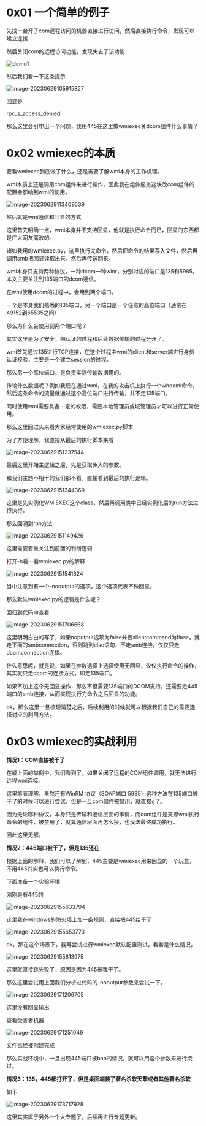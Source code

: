 # 0x01 一个简单的例子

先找一台开了com远程访问的机器直接进行访问，然后直接执行命令，发现可以建立连接

然后关闭com的远程访问功能，发现失去了该功能

![demo1](./assets/demo1-1688007479278-1-1688007481591-3.gif)

然后我们看一下这条提示

![image-20230629105915827](./assets/image-20230629105915827.png)

回显是

rpc_s_access_denied

那么这里会引申出一个问题，我用445在这里做wmiexec关dcom组件什么事情？

# 0x02 wmiexec的本质

要看wmiexec到底做了什么，还是需要了解wmi本身的工作机理。

wmi本质上还是调用com组件来进行操作，因此我在组件服务这块改com组件的配置会影响到wmi的使用。

![image-20230629113409539](./assets/image-20230629113409539.png)

然后就是wmi通信和回显的方式

这里首先明确一点，wmi本身并不支持回显，他就是执行命令而已，回显的东西都是广大网友魔改的。

诸如我用的wmiexec.py，这里执行完命令，然后把命令的结果写入文件，然后再调用smb把回显读取出来，然后再传送回来。

wmi本身只支持两种协议，一种dcom一种winr，分别对应的端口是135和5985，本文主要关注到135端口的dcom通信。

在wmi使用dcom的过程中，会用到两个端口。

一个是本身我们熟悉的135端口，另一个端口是一个任意的高位端口（通常在49152到65535之间）

那么为什么会使用到两个端口呢？

其实这里是为了安全，把认证的过程和后续数据传输的过程分开了。

wmi首先通过135进行TCP连接，在这个过程中wmi的client和server端进行身份认证校验，主要是一个建立session的过程。

那么另一个高位端口，是负责实际传输数据用的。

传输什么数据呢？例如我现在通过wmi，在我的攻击机上执行一个whoami命令，然后这条命令的流量就通过这个高位端口进行传输，并不走135端口。

同时使用wmi需要具备一定的权限，需要本地管理员或域管理员才可以进行正常使用。

那么这里回过头来看大家经常使用的wmiexec.py脚本

为了方便理解，我直接从最后的执行脚本来看

![image-20230629151237544](./assets/image-20230629151237544.png)

最后这里开始主逻辑之后，先是获取传入的参数。

和我们主题不相干的我们都不看，直接看到最后的执行逻辑。

![image-20230629151344369](./assets/image-20230629151344369.png)

这里是先实例化WMIEXEC这个class，然后再调用类中已经实例化后的run方法进行执行。

那么回溯到run方法

![image-20230629151149426](./assets/image-20230629151149426.png)

这里需要着重关注到前面的判断逻辑

打开-h看一看wmiexec.py的解释

![image-20230629151541824](./assets/image-20230629151541824.png)

当中注意到有一个-nooutput的选项，这个选项代表不做回显。

那么默认wmiexec.py的逻辑是什么呢？

回归到代码中查看

![image-20230629151706668](./assets/image-20230629151706668.png)

这里明明白白的写了，如果noputput选项为false并且slientcommand为flase，就走下面的smbconnection，否则跳到else语句，不走smb连接，仅仅只走dcomconnection连接。

什么意思呢，就是说，如果在参数选择上选择使用无回显，仅仅执行命令的操作，其实就只走dcom的连接方式，即走135端口。

如果不加上这个无回显操作，那么不但需要135端口的DCOM支持，还需要走445端口的smb连接，从而实现执行完命令之后回显的功能。

ok，那么这里一旦梳理清楚之后，后续利用的时候就可以根据我们自己的需要选择对应的利用方法。

# 0x03 wmiexec的实战利用

**情况1：COM直接被干了**

在最上面的举例中，我们看到了，如果关闭了远程的COM组件调用，就无法进行远程wmi连接。

这里笔者理解，虽然还有WinRM 协议（SOAP端口 5985）这种方法在135端口被干了的时候可以进行尝试，但是一旦com组件被禁用，就直接g了。

因为无论哪种协议，本身只是传输和通信层面的事情，而com组件是支撑wmi执行命令的组件，被禁用了，就算通信层面再怎么换，也没法最终成功执行。

因此这里无解。

**情况2：445端口被干了，但是135还在**

根据上面的解释，我们可以了解到，445主要是wmiexec用来回显的一个玩意，不用445其实也可以执行命令。

下面准备一个实验环境

刚刚是有445的

![image-20230629155633794](./assets/image-20230629155633794.png)

这里我在windows的防火墙上加一条规则，直接把445给干了

![image-20230629155653773](./assets/image-20230629155653773.png)

ok，那在这个场景下，我再尝试进行wmiexec默认配置测试，看看是什么情况。

![image-20230629155813975](./assets/image-20230629155813975.png)

这里就直接跳失败了，原因是因为445被我干了。

那么这里尝试用上面我们分析过代码的-nooutput参数来尝试一下。

![image-20230629171206705](./assets/image-20230629171206705.png)

这里没有回显输出

查看受害者机器

![image-20230629171251049](./assets/image-20230629171251049.png)

文件已经被创建完成

那么实战环境中，一旦出现445端口被ban的情况，就可以用这个参数来进行绕过。

**情况3：135，445都打开了，但是桌面端装了著名杀软天擎或者其他著名杀软**

如下

![image-20230629173717928](./assets/image-20230629173717928.png)



这里其实属于另外一个大专题了，后续再进行专题更新。



